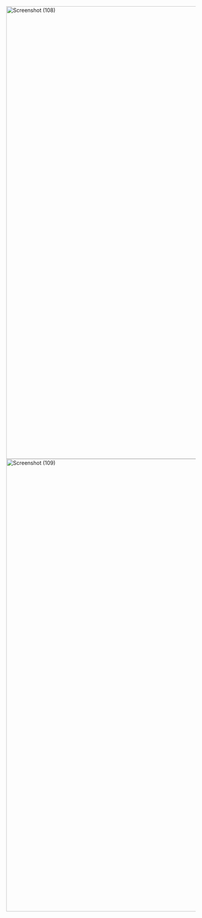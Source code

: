 <img width="1920" height="1200" alt="Screenshot (108)" src="https://github.com/user-attachments/assets/8b5e852a-f852-4b21-a8d4-7fb37d02e6a7" />
<img width="1920" height="1200" alt="Screenshot (109)" src="https://github.com/user-attachments/assets/318f13a9-6f8c-45b6-93a6-eec216bbd054" />
